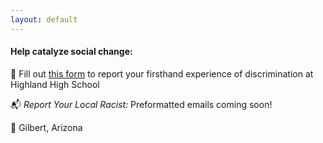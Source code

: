 ```yaml
---
layout: default
---
```

  
#### Help catalyze social change:

📝 Fill out [this form](https://form.jotform.com/202017830237042) to report your firsthand experience of discrimination at Highland High School
 
 📬 *Report Your Local Racist:* Preformatted emails coming soon!
 
  

📍 Gilbert, Arizona
